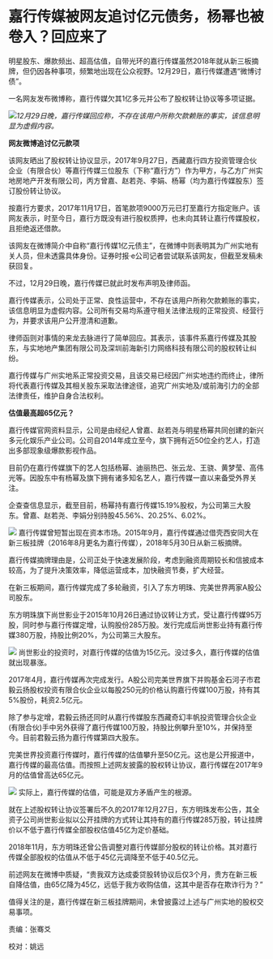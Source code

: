 # 嘉行传媒被网友追讨亿元债务，杨幂也被卷入？回应来了

明星股东、爆款频出、超高估值，自带光环的嘉行传媒虽然2018年就从新三板摘牌，但仍因各种事项，频繁地出现在公众视野。12月29日，嘉行传媒遭遇“微博讨债”。

一名网友发布微博称，嘉行传媒欠其1亿多元并公布了股权转让协议等多项证据。

![](https://inews.gtimg.com/newsapp_bt/0/15584429508/1000)_12月29日晚，嘉行传媒回应称，不存在该用户所称欠款赖账的事实，该信息明显为虚假内容。_

**网友微博追讨亿元款项**

该网友晒出了股权转让协议显示，2017年9月27日，西藏嘉行四方投资管理合伙企业（有限合伙）等嘉行传媒三位股东（下称“嘉行方”）作为甲方，与乙方广州实地房地产开发有限公司，丙方曾嘉、赵若尧、李娟、杨幂（均为嘉行传媒股东）签订股份转让协议。

按嘉行方要求，2017年11月17日，首笔款项9000万元已打至嘉行方指定账户。该网友表示，时至今日，嘉行方既没有进行股权质押，也未向其转让嘉行传媒股权，且拒绝返还借款。

该网友在微博简介中自称“嘉行传媒1亿元债主”，在微博中则表明其为广州实地有关人员，但未透露具体身份。证券时报·e公司记者尝试联系该网友，但截至发稿未获回复。

不过，12月29日晚，嘉行传媒已就此时发布声明及律师函。

嘉行传媒表示，公司处于正常、良性运营中，不存在该用户所称欠款赖账的事实，该信息明显为虚假内容。公司所有交易均系遵守相关法律法规的正常投资、经营行为，并要求该用户公开澄清和道歉。

律师函则对事情的来龙去脉进行了简单回应。其表示，该事件系嘉行传媒及其股东，与实地地产集团有限公司及深圳前海新引力网络科技有限公司的股权转让纠纷。

嘉行传媒与广州实地系正常投资交易，且该交易已经因广州实地违约而终止，律所将代表嘉行传媒及其相关股东采取法律途径，追究广州实地及/或前海引力的全部法律责任，维护自身合法权利。

**估值最高超65亿元？**

嘉行传媒官网资料显示，公司是由经纪人曾嘉、赵若尧与明星杨幂共同创建的新兴多元化娱乐产业公司。公司自2014年成立至今，旗下拥有近50位全约艺人，打造出多部现象级爆款影视作品。

目前仍在嘉行传媒旗下的艺人包括杨幂、迪丽热巴、张云龙、王骁、黄梦莹、高伟光等。因股东中有杨幂及旗下拥有诸多知名艺人，嘉行传媒一直以来备受外界关注。

企查查信息显示，截至目前，杨幂持有嘉行传媒15.19%股权，为公司第三大股东。曾嘉、赵若尧、李娟分别持股45.56%、20.25%、6.02%。

![](https://inews.gtimg.com/newsapp_bt/0/15584429675/1000)
嘉行传媒曾短暂出现在资本市场。2015年9月，嘉行传媒通过借壳西安同大在新三板挂牌（2016年8月更名为嘉行传媒），2018年5月30日从新三板摘牌。

嘉行传媒摘牌理由是，公司正处于快速发展阶段，考虑到融资周期较长和信披成本较高，为了提升决策效率，降低运营成本，加快融资节奏，扩大经营。

在新三板期间，嘉行传媒完成了多轮融资，引入了东方明珠、完美世界两家A股公司股东。

东方明珠旗下尚世影业于2015年10月26日通过协议转让方式，受让嘉行传媒95万股，同时参与嘉行传媒定增，认购股份285万股。发行完成后尚世影业持有嘉行传媒380万股，持股比例20%，为公司第三大股东。

![](https://inews.gtimg.com/newsapp_bt/0/15584429679/1000)
尚世影业的投资时，对嘉行传媒的估值为15亿元。没过多久，嘉行传媒的估值就出现暴涨。

2017年4月，嘉行传媒再次完成发行。A股公司完美世界旗下并购基金石河子市君毅云扬股权投资有限合伙企业以每股250元的价格认购嘉行传媒100万股，持有其5%股份，耗资2.5亿元。

除了参与定增，君毅云扬还同时从嘉行传媒股东西藏奇幻丰帆投资管理合伙企业
(有限合伙)手中另外获得了嘉行传媒100万股，持股比例攀升至10%，并保持至今。目前君毅云扬为嘉行传媒第四大股东。

完美世界投资嘉行传媒时，嘉行传媒的估值攀升至50亿元。这也是公开报道中，嘉行传媒的最高估值。而按照上述网友披露的股权转让协议，嘉行传媒在2017年9月的估值曾高达65亿元。

![](https://inews.gtimg.com/newsapp_bt/0/15584429686/1000)
实际上，嘉行传媒的估值，可能是双方矛盾产生的根源。

就在上述股权转让协议签署后不久的2017年12月27日，东方明珠发布公告，其全资子公司尚世影业拟以公开挂牌的方式转让其持有的嘉行传媒285万股，转让挂牌价以不低于嘉行传媒全部股权估值45亿为定价基础。

2018年11月，东方明珠还曾公告调整对嘉行传媒部分股权的转让价格。其对嘉行传媒全部股权的估值从不低于45亿元调降至不低于40.5亿元。

前述网友在微博中质疑，“贵我双方达成委贷股转协议后仅3个月，贵方在新三板自降估值，由65亿降为45亿，远低于我方收购估值，这其中是否存在欺诈行为？”

值得关注的是，嘉行传媒在新三板挂牌期间，未曾披露过上述与广州实地的股权交易事项。

责编：张骞爻

校对：姚远

